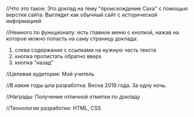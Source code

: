 //Что это такое:
Это доклад на тему "происхождение Саха" с помощью верстки сайта. Выглядит как обычный сайт с исторической информацией

//Немного по функционалу: 
есть главное меню с кнопкой, нажав на которое можно попасть на саму страницу доклада:
1) слева содержание с ссылками на нужную часть текста
2) кнопка пролистать обратно вверх
3) кнопка "назад"

//Целевая аудитория:
Мой учитель

//В какие годы шла разработка:
Весна 2019 года. За одну ночь.

//Награды:
Получение отличной отметки по докладу

//Технологии разработки:
HTML, CSS
